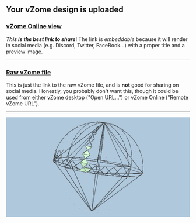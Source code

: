 ## Your vZome design is uploaded

### [vZome Online view][embed]

***This is the best link to share***!  The link is *embeddable* because it will render in social media (e.g. Discord, Twitter, FaceBook...) with a proper title and a preview image.

---

### [Raw vZome file][raw]

This is just the link to the raw vZome file, and is **not** good for
sharing on social media.
Honestly, you probably don't want this, though it could be used from either
vZome desktop ("Open URL...") or vZome Online ("Remote vZome URL").

---

![Image](<32-gon-octa-spherevZome-modified.png>)


[embed]: <https://vzome.com/app/embed.py?url=https://raw.githubusercontent.com/ThynStyx/vzome-sharing/main/2021/09/14/22-41-00-32-gon-octa-spherevZome-modified/32-gon-octa-spherevZome-modified.vZome>
[raw]: <https://raw.githubusercontent.com/ThynStyx/vzome-sharing/main/2021/09/14/22-41-00-32-gon-octa-spherevZome-modified/32-gon-octa-spherevZome-modified.vZome>
